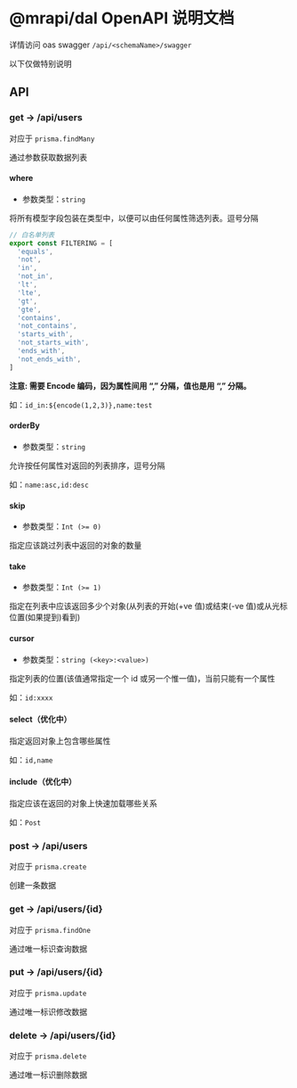 # @mrapi/dal OpenAPI 说明文档

详情访问 oas swagger `/api/<schemaName>/swagger`

以下仅做特别说明

## API

### get -> /api/users

对应于 `prisma.findMany`

通过参数获取数据列表

#### where

- 参数类型：`string`

将所有模型字段包装在类型中，以便可以由任何属性筛选列表。逗号分隔

```ts
// 白名单列表
export const FILTERING = [
  'equals',
  'not',
  'in',
  'not_in',
  'lt',
  'lte',
  'gt',
  'gte',
  'contains',
  'not_contains',
  'starts_with',
  'not_starts_with',
  'ends_with',
  'not_ends_with',
]
```

**注意\: 需要 Encode 编码，因为属性间用 “,” 分隔，值也是用 “,” 分隔。**

如：`id_in:${encode(1,2,3)},name:test`

#### orderBy

- 参数类型：`string`

允许按任何属性对返回的列表排序，逗号分隔

如：`name:asc,id:desc`

#### skip

- 参数类型：`Int (>= 0)`

指定应该跳过列表中返回的对象的数量

#### take

- 参数类型：`Int (>= 1)`

指定在列表中应该返回多少个对象(从列表的开始(+ve 值)或结束(-ve 值)或从光标位置(如果提到)看到)

#### cursor

- 参数类型：`string (<key>:<value>)`

指定列表的位置(该值通常指定一个 id 或另一个惟一值)，当前只能有一个属性

如：`id:xxxx`

#### select（优化中）

指定返回对象上包含哪些属性

如：`id,name`

#### include（优化中）

指定应该在返回的对象上快速加载哪些关系

如：`Post`

### post -> /api/users

对应于 `prisma.create`

创建一条数据

### get -> /api/users/{id}

对应于 `prisma.findOne`

通过唯一标识查询数据

### put -> /api/users/{id}

对应于 `prisma.update`

通过唯一标识修改数据

### delete -> /api/users/{id}

对应于 `prisma.delete`

通过唯一标识删除数据
